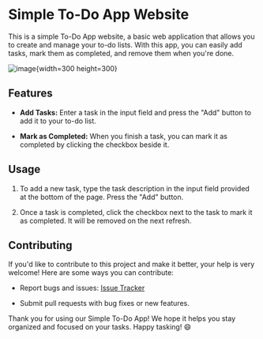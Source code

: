 # Simple To-Do App Website

This is a simple To-Do App website, a basic web application that allows you to create and manage your to-do lists. With this app, you can easily add tasks, mark them as completed, and remove them when you're done.

![image](https://github.com/berkcan25/ToDo/assets/103621562/bb8d8d83-5503-4103-ad46-4e7d1c362e56){width=300 height=300}

## Features

- **Add Tasks:** Enter a task in the input field and press the "Add" button to add it to your to-do list.

- **Mark as Completed:** When you finish a task, you can mark it as completed by clicking the checkbox beside it.

## Usage

1. To add a new task, type the task description in the input field provided at the bottom of the page. Press the "Add" button.

2. Once a task is completed, click the checkbox next to the task to mark it as completed. It will be removed on the next refresh.

## Contributing

If you'd like to contribute to this project and make it better, your help is very welcome! Here are some ways you can contribute:

- Report bugs and issues: [Issue Tracker](https://github.com/berkcan25/ToDo/issues)

- Submit pull requests with bug fixes or new features.

Thank you for using our Simple To-Do App! We hope it helps you stay organized and focused on your tasks. Happy tasking! :smile:
